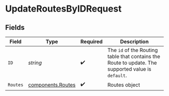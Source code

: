 # UpdateRoutesByIDRequest


## Fields

| Field                                                                                                                    | Type                                                                                                                     | Required                                                                                                                 | Description                                                                                                              |
| ------------------------------------------------------------------------------------------------------------------------ | ------------------------------------------------------------------------------------------------------------------------ | ------------------------------------------------------------------------------------------------------------------------ | ------------------------------------------------------------------------------------------------------------------------ |
| `ID`                                                                                                                     | *string*                                                                                                                 | :heavy_check_mark:                                                                                                       | The <code>id</code> of the Routing table that contains the Route to update. The supported value is <code>default</code>. |
| `Routes`                                                                                                                 | [components.Routes](../../models/components/routes.md)                                                                   | :heavy_check_mark:                                                                                                       | Routes object                                                                                                            |